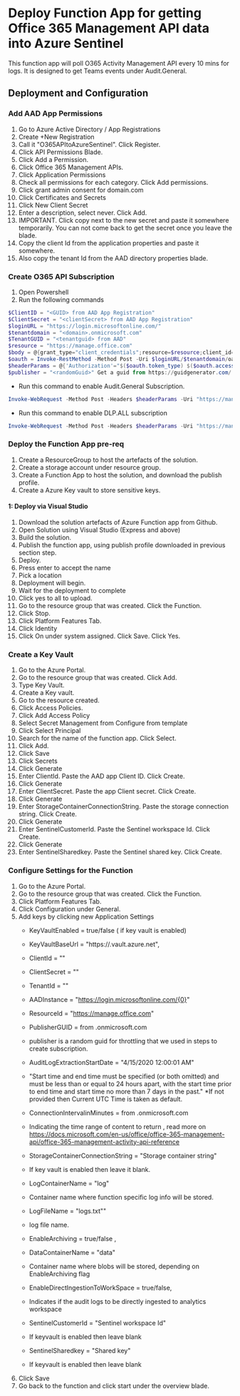 # Deploy Function App for getting Office 365 Management API data into Azure Sentinel
This function app will poll O365 Activity Management API every 10 mins for logs.  It is designed to get Teams events under Audit.General.

## Deployment and Configuration
### Add AAD App Permissions
1. Go to Azure Active Directory / App Registrations
2. Create +New Registration
3. Call it "O365APItoAzureSentinel".  Click Register.
4. Click API Permissions Blade.
5. Click Add a Permission.  
6. Click Office 365 Management APIs.
7. Click Application Permissions
8. Check all permissions for each category.  Click Add permissions.
9. Click grant admin consent for domain.com
10. Click Certificates and Secrets
11. Click New Client Secret
12. Enter a description, select never.  Click Add.
13. IMPORTANT.  Click copy next to the new secret and paste it somewhere temporarily.  You can not come back to get the secret once you leave the blade.
14. Copy the client Id from the application properties and paste it somewhere.
15. Also copy the tenant Id from the AAD directory properties blade.

### Create O365 API Subscription
1. Open Powershell
2. Run the following commands

```powershell
$ClientID = "<GUID> from AAD App Registration"
$ClientSecret = "<clientSecret> from AAD App Registration"
$loginURL = "https://login.microsoftonline.com/"
$tenantdomain = "<domain>.onmicrosoft.com"
$TenantGUID = "<tenantguid> from AAD"
$resource = "https://manage.office.com"
$body = @{grant_type="client_credentials";resource=$resource;client_id=$ClientID;client_secret=$ClientSecret}
$oauth = Invoke-RestMethod -Method Post -Uri $loginURL/$tenantdomain/oauth2/token?api-version=1.0 -Body $body
$headerParams = @{'Authorization'="$($oauth.token_type) $($oauth.access_token)"} 
$publisher = "<randomGuid>" Get a guid from https://guidgenerator.com/
```

* Run this command to enable Audit.General Subscription. 
```powershell
Invoke-WebRequest -Method Post -Headers $headerParams -Uri "https://manage.office.com/api/v1.0/$tenantGuid/activity/feed/subscriptions/start?contentType=Audit.General&PublisherIdentifier=$Publisher"
```
* Run this command to enable DLP.ALL subscription
```powershell
Invoke-WebRequest -Method Post -Headers $headerParams -Uri "https://manage.office.com/api/v1.0/$tenantGuid/activity/feed/subscriptions/start?contentType=DLP.ALL&PublisherIdentifier=$Publisher"
```

### Deploy the Function App pre-req
1. Create a ResourceGroup to host the artefacts of the solution. 
2. Create a storage account under resource group. 
3. Create a Function App to host the solution, and download the publish profile. 
4. Create a Azure Key vault to store sensitive keys. 

#### 1: Deploy via Visual Studio
1. Download the solution artefacts of Azure Function app from Github.
2. Open Solution using Visual Studio (Express and above)
3. Build the solution.
4. Publish the function app, using publish profile downloaded in previous section step. 
5. Deploy. 
6. Press enter to accept the name
7. Pick a location
8. Deployment will begin.
9. Wait for the deployment to complete
10. Click yes to all to upload.
11. Go to the resource group that was created.  Click the Function.
12. Click Stop.
13. Click Platform Features Tab.
14. Click Identity
15. Click On under system assigned.  Click Save.  Click Yes.

### Create a Key Vault
1. Go to the Azure Portal.
2. Go to the resource group that was created.  Click Add.
3. Type Key Vault.
4. Create a Key vault.
5. Go to the resource created.
6. Click Access Policies.
7. Click Add Access Policy
8. Select Secret Management from Configure from template
9. Click Select Principal
10. Search for the name of the function app.  Click Select.
11. Click Add.
12. Click Save
13. Click Secrets
14. Click Generate
15. Enter ClientId.  Paste the AAD app Client ID.  Click Create.
16. Click Generate
17. Enter ClientSecret.  Paste the app Client secret.  Click Create.
18. Click Generate
19. Enter StorageContainerConnectionString.  Paste the storage connection string.  Click Create.
20. Click Generate
21. Enter SentinelCustomerId.  Paste the Sentinel workspace Id.  Click Create.
22. Click Generate
23. Enter SentinelSharedkey.  Paste the Sentinel shared key.  Click Create.


### Configure Settings for the Function
1. Go to the Azure Portal.
2. Go to the resource group that was created.  Click the Function.
3. Click Platform Features Tab.
4. Click Configuration under General.
5. Add keys by clicking new Application Settings
   * KeyVaultEnabled = true/false ( if key vault is enabled)
   * KeyVaultBaseUrl = "https://<Add Your KeyVault Base Url here>.vault.azure.net",
   * ClientId = "<Add Your Client Id here>"
   * ClientSecret =  "<Add Your Client Secret here>"
   * TenantId = "<Add Your Tenant Id here>"
   * AADInstance = "https://login.microsoftonline.com/{0}"
   * ResourceId = "https://manage.office.com"
   * PublisherGUID = <domain> from <domain>.onmicrosoft.com
   * publisher is a random guid for throttling that we used in steps to create subscription.

   * AuditLogExtractionStartDate = "4/15/2020 12:00:01 AM"
   * "Start time and end time must be specified (or both omitted) and must be less than or equal to 24 hours apart, with the start time prior to  end time and start time no more than 7 days in the past."
   *If not provided then Current UTC Time is taken as default.

   * ConnectionIntervalinMinutes = <domain> from <domain>.onmicrosoft.com
   * Indicating the time range of content to return , read more on https://docs.microsoft.com/en-us/office/office-365-management-api/office-365-management-activity-api-reference

   * StorageContainerConnectionString = "Storage container string"
   * If key vault is enabled then leave it blank. 

   * LogContainerName = "log"
   * Container name where function specific log info will be stored. 
   * LogFileName = "logs.txt""
   * log file name.

   * EnableArchiving = true/false , 
   * DataContainerName = "data"
   * Container name where blobs will be stored, depending on EnableArchiving flag 

   * EnableDirectIngestionToWorkSpace = true/false,
   * Indicates if the audit logs to be directly ingested to analytics workspace


   * SentinelCustomerId = "Sentinel workspace Id"
   * If keyvault is enabled then leave blank
   * SentinelSharedkey = "Shared key"
   * If keyvault is enabled then leave blank
12. Click Save
13. Go back to the function and click start under the overview blade.
